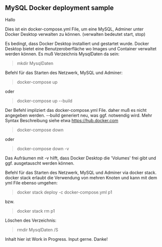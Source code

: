 ## MySQL Docker deployment sample
 
Hallo

Dies ist ein docker-compose.yml File, um eine MySQL, Adminer unter Docker Desktop verwalten zu können. (verwalten bedeutet start, stop)

Es bedingt, dass Docker Desktop installiert und gestartet wurde.  Docker Desktop bietet eine Benutzeroberfläche wo Images und Container verwaltet werden können.
Es muß Verzeichnis MysqlDaten da sein:

> mkdir MysqlDaten
> 

Befehl für das Starten des Netzwerk, MySQL und Adminer:

> docker-compose up
> 

oder

> docker-compose up --build
> 


Der Befehl impliziert das docker-compose.yml File. daher muß  es nicht angegeben werden. 
--build generiert neu, was ggf. notwendig wird. Mehr Syntax Beschreibung siehe etwa https://hub.docker.com

> docker-compose down
> 

oder

> docker-compose down -v 
> 


Das Aufräumen mit -v hilft, dass Docker Desktop die 'Volumes' frei gibt und ggf. ausgetauscht werden können.

Befehl für das Starten des Netzwerk, MySQL und Adminer via docker stack. 
docker stack erlaubt die Verwendung von mehren Knoten und kann mit dem yml File ebenso umgehen:

> docker stack deploy -c docker-compose.yml p1
> 

bzw.

> docker stack rm p1 
> 

Löschen des Verzeichnis:

> rmdir MysqlDaten /S
 
Inhalt hier ist Work in Progress. Input gerne. Danke!

